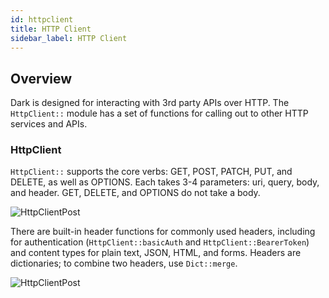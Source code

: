 ```yaml
---
id: httpclient
title: HTTP Client
sidebar_label: HTTP Client
---
```


## Overview

Dark is designed for interacting with 3rd party APIs over HTTP. The
`HttpClient::` module has a set of functions for calling out to other HTTP
services and APIs.

### HttpClient

`HttpClient::` supports the core verbs: GET, POST, PATCH, PUT, and DELETE, as well as OPTIONS. Each takes 3-4 parameters: uri, query, body, and header. GET, DELETE, and OPTIONS do not take a body.

![HttpClientPost](assets/httpclient/httpclientpost.png)

There are built-in header functions for commonly used headers, including for
authentication (`HttpClient::basicAuth` and `HttpClient::BearerToken`) and
content types for plain text, JSON, HTML, and forms. Headers are dictionaries;
to combine two headers, use `Dict::merge`.

![HttpClientPost](assets/httpclient/header.png)
